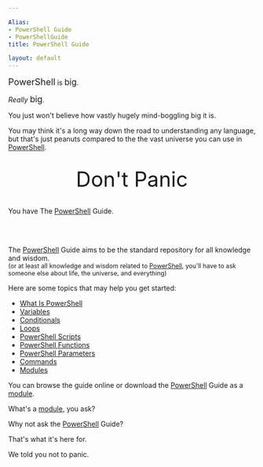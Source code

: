 ```yaml
---

Alias: 
- PowerShell Guide
- PowerShellGuide
title: PowerShell Guide

layout: default
---
```


<span style='font-size:1.3em'>PowerShell</span> is <span style='font-size:1.2em'>big</span>.

_Really_ <span style='font-size:1.25em'>big</span>.

You just won't believe how vastly hugely mind-boggling big it is.

You may think it's a long way down the road to understanding any language,
but that's just peanuts compared to the the vast universe you can use in [PowerShell](/PowerShell).

<br/>

<div style='text-align:center'>
    <span style='font-size:3em'>
        Don't Panic
    </span>
    <br/>            
    <br/>
</div>


You have The [PowerShell](/PowerShell) Guide.

<br/>
<br/>


The [PowerShell](/PowerShell) Guide aims to be the standard repository for all knowledge and wisdom.
<br/> <span style='font-size:.9em'>(or at least all knowledge and wisdom related to [PowerShell](/PowerShell), you'll have to ask someone else about life, the universe, and everything)</span>

Here are some topics that may help you get started:

* [What Is PowerShell](/PowerShell)
* [Variables](/PowerShell/Variables)
* [Conditionals](/PowerShell/Conditionals)
* [Loops](/PowerShell/Loops)
* [PowerShell Scripts](/PowerShell/Scripts)
* [PowerShell Functions](/PowerShell/Functions)
* [PowerShell Parameters](/PowerShell/Parameters)
* [Commands](/PowerShell/Commands)
* [Modules](/PowerShell/Modules)

You can browse the guide online or download the [PowerShell](/PowerShell) Guide as a [module](/PowerShell/Modules).

What's a [module](/PowerShell/Modules), you ask?

Why not ask the [PowerShell](/PowerShell) Guide?

That's what it's here for.

We told you not to panic.
